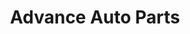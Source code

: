 ---
title: "Advance Auto Parts"
url: /naperville/advance-auto-parts-west-ogden-avenue/
shop: car parts
---